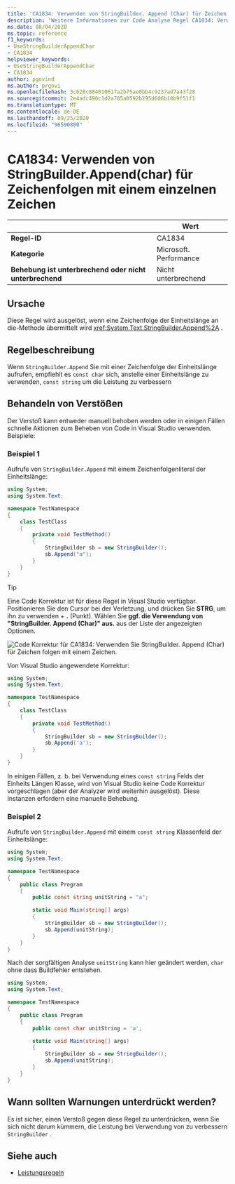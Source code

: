 ```yaml
---
title: 'CA1834: Verwenden von StringBuilder. Append (Char) für Zeichen folgen mit einem Zeichen (Code Analyse)'
description: 'Weitere Informationen zur Code Analyse Regel CA1834: Verwenden von StringBuilder. Append (Char) für Zeichen folgen mit einem Zeichen'
ms.date: 08/04/2020
ms.topic: reference
f1_keywords:
- UseStringBuilderAppendChar
- CA1834
helpviewer_keywords:
- UseStringBuilderAppendChar
- CA1834
author: pgovind
ms.author: prgovi
ms.openlocfilehash: 3c628c884810617a2b75ae0bb4c9237ad7a43f28
ms.sourcegitcommit: 2e4adc490c1d2a705a0592b295d606b10b9f51f1
ms.translationtype: MT
ms.contentlocale: de-DE
ms.lasthandoff: 09/25/2020
ms.locfileid: "96590800"
---
```

# <a name="ca1834-use-stringbuilderappendchar-for-single-character-strings"></a>CA1834: Verwenden von StringBuilder.Append(char) für Zeichenfolgen mit einem einzelnen Zeichen

| | Wert |
|-|-|
| **Regel-ID** |CA1834|
| **Kategorie** |Microsoft. Performance|
| **Behebung ist unterbrechend oder nicht unterbrechend** |Nicht unterbrechend|

## <a name="cause"></a>Ursache

Diese Regel wird ausgelöst, wenn eine Zeichenfolge der Einheitslänge an die-Methode übermittelt wird <xref:System.Text.StringBuilder.Append%2A> .

## <a name="rule-description"></a>Regelbeschreibung

Wenn `StringBuilder.Append` Sie mit einer Zeichenfolge der Einheitslänge aufrufen, empfiehlt es `const char` sich, anstelle einer Einheitslänge zu verwenden, `const string` um die Leistung zu verbessern

## <a name="how-to-fix-violations"></a>Behandeln von Verstößen

Der Verstoß kann entweder manuell behoben werden oder in einigen Fällen schnelle Aktionen zum Beheben von Code in Visual Studio verwenden. Beispiele:

### <a name="example-1"></a>Beispiel 1

Aufrufe von `StringBuilder.Append` mit einem Zeichenfolgenliteral der Einheitslänge:

```csharp
using System;
using System.Text;

namespace TestNamespace
{
    class TestClass
    {
        private void TestMethod()
        {
            StringBuilder sb = new StringBuilder();
            sb.Append("a");
        }
    }
}
```

> [!TIP]
> Eine Code Korrektur ist für diese Regel in Visual Studio verfügbar. Positionieren Sie den Cursor bei der Verletzung, und drücken Sie **STRG**, um ihn zu verwenden + **.** (Punkt). Wählen Sie **ggf. die Verwendung von "StringBuilder. Append (Char)" aus.** aus der Liste der angezeigten Optionen.
>
> ![Code Korrektur für CA1834: Verwenden Sie StringBuilder. Append (Char) für Zeichen folgen mit einem Zeichen.](media/ca1834-codefix.png)

Von Visual Studio angewendete Korrektur:

```csharp
using System;
using System.Text;

namespace TestNamespace
{
    class TestClass
    {
        private void TestMethod()
        {
            StringBuilder sb = new StringBuilder();
            sb.Append('a');
        }
    }
}
```

In einigen Fällen, z. b. bei Verwendung eines `const string` Felds der Einheits Längen Klasse, wird von Visual Studio keine Code Korrektur vorgeschlagen (aber der Analyzer wird weiterhin ausgelöst). Diese Instanzen erfordern eine manuelle Behebung.

### <a name="example-2"></a>Beispiel 2

Aufrufe von `StringBuilder.Append` mit einem `const string` Klassenfeld der Einheitslänge:

```cs
using System;
using System.Text;

namespace TestNamespace
{
    public class Program
    {
        public const string unitString = "a";

        static void Main(string[] args)
        {
            StringBuilder sb = new StringBuilder();
            sb.Append(unitString);
        }
    }
}
```

Nach der sorgfältigen Analyse `unitString` kann hier geändert werden, `char` ohne dass Buildfehler entstehen.

```cs
using System;
using System.Text;

namespace TestNamespace
{
    public class Program
    {
        public const char unitString = 'a';

        static void Main(string[] args)
        {
            StringBuilder sb = new StringBuilder();
            sb.Append(unitString);
        }
    }
}
```

## <a name="when-to-suppress-warnings"></a>Wann sollten Warnungen unterdrückt werden?

Es ist sicher, einen Verstoß gegen diese Regel zu unterdrücken, wenn Sie sich nicht darum kümmern, die Leistung bei Verwendung von zu verbessern `StringBuilder` .

## <a name="see-also"></a>Siehe auch

- [Leistungsregeln](performance-warnings.md)

